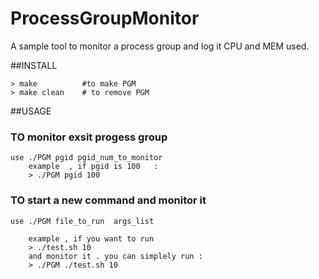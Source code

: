# ProcessGroupMonitor

A sample tool to monitor a process group and log it CPU and MEM used.

##INSTALL

    > make          #to make PGM
    > make clean    # to remove PGM

##USAGE 

### TO monitor exsit progess group 

    use ./PGM pgid pgid_num_to_monitor
        example  , if pgid is 100   :
        > ./PGM pgid 100

### TO start a new command and monitor it 

    use ./PGM file_to_run  args_list

        example , if you want to run 
        > ./test.sh 10 
        and monitor it . you can simplely run :
        > ./PGM ./test.sh 10


